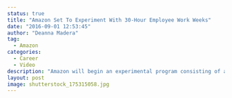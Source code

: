 ```yaml
---
status: true
title: "Amazon Set To Experiment With 30-Hour Employee Work Weeks"
date: "2016-09-01 12:53:45"
author: "Deanna Madera"
tag:
  - Amazon
categories:
  - Career
  - Video
description: "Amazon will begin an experimental program consisting of a few teams of workers made up entirely of employees working 30 hours a week."
layout: post
image: shutterstock_175315058.jpg
---
```


<div wibbitz="wbtz-static-embed" wibbitz-autoplay="true" wibbitz-clip-id="b5f646fccfdc24f1f9aec4885b08021fa" wibbitz-next="auto"></div><script>(function(d, s, id) {
	if (d.getElementById(id)) return;
	var js = d.createElement(s); js.id = id;
	js.src = '//cdn4.wibbitz.com/static.js';
	d.getElementsByTagName('body')[0].appendChild(js);
}(document, 'script', 'wibbitz-static-embed'));</script>
